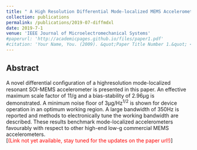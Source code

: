 ```yaml
---
title: " A High Resolution Differential Mode-localized MEMS Accelerometer "
collection: publications
permalink: /publications/2019-07-diffmdxl
date: 2019-7-1
venue: 'IEEE Journal of Microelectromechanical Systems'
#paperurl: 'http://academicpages.github.io/files/paper1.pdf'
#citation: 'Your Name, You. (2009). &quot;Paper Title Number 1.&quot; <i>Journal 1</i>. 1(1).'
---
```


## Abstract
A novel differential conﬁguration of a highresolution mode-localized resonant SOI-MEMS accelerometer is presented in this paper. An effective maximum scale factor of 11/g and a bias-stability of 2.96µg is demonstrated. A minimum noise ﬂoor of 3µg/Hz<sup>1/2</sup> is shown for device operation in an optimum working region. A large bandwidth of 350Hz is reported and methods to electronically tune the working bandwidth are described. These results benchmark mode-localized accelerometers favourably with respect to other high-end low-g commercial MEMS accelerometers. <br />
[<span style="color:red">(Link not yet available, stay tuned for the updates on the paper url!)</span>]
